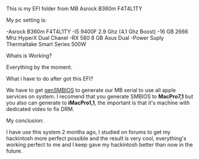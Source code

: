 This is my EFI folder from MB Asrock B360m F4T4L1TY

My pc setting is:

-Asrock B360m F4T4L1TY
-I5 9400F 2.9 Ghz (4.1 Ghz Boost)
-16 GB 2666 Mhz HyperX Dual Chanel
-RX 580 8 GB Asus Dual
-Power Suply Thermaltake Smart Series 500W

Whats is Working?

Everything by the moment.

What i have to do after got this EFI?

We have to get <a href="https://github.com/corpnewt/GenSMBIOS">genSMBIOS</a> to generate our MB serial to use all apple services on system. I recomend that you generate SMBIOS to <strong>MacPro7,1</strong> but you also can generate to <strong>iMacPro1,1</strong>, the important is that it's machine with dedicated video to fix DRM.

My conclusion:

I have use this system 2 months ago, I studied on forums to get my hackintosh more perfect possible and the result is very cool, everything's working perfect to me and I keep gave my hackintosh better than now in the future.
